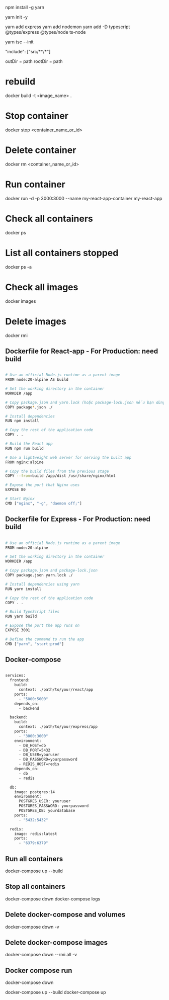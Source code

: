 npm install -g yarn

yarn init -y

yarn add express
yarn add nodemon
yarn add -D typescript @types/express @types/node ts-node

yarn tsc --init

"include": ["src/**/*"]

outDir = path
rootDir = path

# rebuild

docker build -t <image_name> .

# Stop container

docker stop <container_name_or_id>

# Delete container

docker rm <container_name_or_id>

# Run container

docker run -d -p 3000:3000 --name my-react-app-container my-react-app

# Check all containers

docker ps

# List all containers stopped

docker ps -a

# Check all images

docker images

# Delete images

docker rmi <image-id>

## Dockerfile for React-app - For Production: need build

```bash

# Use an official Node.js runtime as a parent image
FROM node:20-alpine AS build

# Set the working directory in the container
WORKDIR /app

# Copy package.json and yarn.lock (hoặc package-lock.json nếu bạn dùng npm)
COPY package*.json ./

# Install dependencies
RUN npm install

# Copy the rest of the application code
COPY . .

# Build the React app
RUN npm run build

# Use a lightweight web server for serving the built app
FROM nginx:alpine

# Copy the build files from the previous stage
COPY --from=build /app/dist /usr/share/nginx/html

# Expose the port that Nginx uses
EXPOSE 80

# Start Nginx
CMD ["nginx", "-g", "daemon off;"]

```

## Dockerfile for Express - For Production: need build

```bash

# Use an official Node.js runtime as a parent image
FROM node:20-alpine

# Set the working directory in the container
WORKDIR /app

# Copy package.json and package-lock.json
COPY package.json yarn.lock ./

# Install dependencies using yarn
RUN yarn install

# Copy the rest of the application code
COPY . .

# Build TypeScript files
RUN yarn build

# Expose the port the app runs on
EXPOSE 3001

# Define the command to run the app
CMD ["yarn", "start:prod"]

```

## Docker-compose

```bash

services:
  frontend:
    build:
      context: ./path/to/your/react/app
    ports:
      - "5000:5000"
    depends_on:
      - backend

  backend:
    build:
      context: ./path/to/your/express/app
    ports:
      - "3000:3000"
    environment:
      - DB_HOST=db
      - DB_PORT=5432
      - DB_USER=youruser
      - DB_PASSWORD=yourpassword
      - REDIS_HOST=redis
    depends_on:
      - db
      - redis

  db:
    image: postgres:14
    environment:
      POSTGRES_USER: youruser
      POSTGRES_PASSWORD: yourpassword
      POSTGRES_DB: yourdatabase
    ports:
      - "5432:5432"

  redis:
    image: redis:latest
    ports:
      - "6379:6379"

```

## Run all containers

docker-compose up --build

## Stop all containers

docker-compose down
docker-compose logs

## Delete docker-compose and volumes

docker-compose down -v

## Delete docker-compose images

docker-compose down --rmi all -v

## Docker compose run

docker-compose down

docker-compose up --build
docker-compose up
